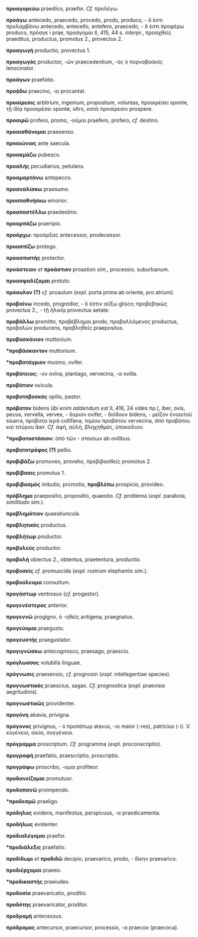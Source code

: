 **προαγορεύω** praedīco, praefor. *Cf.* προλέγω.

**προάγω** antecedo, praecedo, procedo, prodo, produco, - ὅ ἐστι
προλαμβάνω antecedo, antecello, antefero, praecedo, - ὅ ἐστι προφέρω
produco, πρόαγε i prae, προάγομαι II, 415, 44 s. *interpr.*, προαχθείς
praeditus, productus, promotus 2., provectus 2.

**προαγωγή** productio, provectus 1.

**προαγωγός** productor, -ῶν praecedentium, -ὸς ὁ πορνοβοσκός
lenocinator.

**προάγων** praefatio.

**προᾴδω** praecino, -ει procantat.

**προαίρεσις** arbitrium, ingenium, propositum, voluntas, προαιρέσει
sponte, τῇ ἰδίᾳ προαιρέσει sponte, ultro, κατὰ προαίρεσιν prospere.

**προαιρῶ** profero, promo, -οῦμαι praefero, profero, *cf.* destino.

**προαισθάνομαι** praesenso.

**προαιώνιος** ante saecula.

**προακμάζω** pubesco.

**προαλής** pecudiarius, petulans.

**προαμαρτάνω** antepecco.

**προαναλίσκω** praesumo.

**προαποθνήσκω** emorior.

**προαποστέλλω** praedestino.

**προαρπάζω** praeripio.

**προάρχω:** προάρξας antecessor, prodecessor.

**προασπίζω** protego.

**προασπιστής** protector.

**προάστειον** *et* **προάστιον** proastion *sim.*, processio,
suburbanum.

**προασφαλίζομαι** protuto.

**πρόαυλον (?)** *cf.* proaulum (*expl.* porta prima ab oriente, pro
atrium).

**προβαίνω** incedo, progredior, - ὅ ἐστιν αὔξω glisco; προβεβηκώς
provectus 2., - τῇ ἡλικίᾳ provectus aetate.

**προβάλλω** promitto, προβέβλημαι prodo, προβαλλόμενος productus,
προβαλών producens, προβληθείς praepositus.

**προβασκάνιον** muttonium.

**\*προβάσκαντον** muttonium.

**\*προβατάγριον** musmo, ovifer.

**προβάτειος:** -ον ovina, plantago, vervecina, -α ovilla.

**προβάτιον** ovicula.

**προβατοβοσκός** opilio, pastor.

**πρόβατον** bidens (*ibi enim addendum est* II, 416, 24 vides πρ.),
iber, ovis, pecus, vervella, vervex, - ἄγριον ovifer, - διόδουν
bidens, - μεῖζον ἐνιαυτοῦ sisarra, πρόβατα ἱερά collifana, τομίου
προβάτου vervecina, ἀπὸ προβάτου καὶ τιτύρου iber. *Cf.* ἀφή, αὐλή,
βληχηθμός, ὑποκοίλιον.

**\*προβατοστάσιον:** ἀπὸ τῶν - στασίων ab ovilibus.

**προβατοτρόφος (?)** pellio.

**προβιβάζω** promoveo, proveho, προβιβασθείς promotus 2.

**προβίβασις** promotus 1.

**προβιβασμός** imbutio, promotio, **προβλέπω** prospicio, provideo.

**πρόβλημα** praepositio, propositio, quaestio. *Cf.* problema (*expl.*
parabola, similitudo *sim.*).

**προβλημάτιον** quaestiuncula.

**προβλητικός** productus.

**προβλήτωρ** productor.

**προβολεύς** productor.

**προβολή** obiectus 2., obtentus, praetentura, productio.

**προβοσκίς** *cf.* promuscida (*expl.* rostrum elephantis *sim.*).

**προβούλευμα** consultum.

**προγάστωρ** ventrosus (*cf.* progastor).

**προγενέστερος** anterior.

**προγεννῶ** progigno, ὁ -ηθείς antigena, praegnatus.

**προγεύομαι** praegusto.

**προγευστής** praegustator.

**προγιγνώσκω** antecognosco, praesago, praescio.

**πρόγλωσσος** volubilis linguae.

**πρόγνωσις** praesensio, *cf.* prognosin (*expl.* intellegentiae
species).

**προγνωστικός** praescius, sagax. *Cf.* prognostica (*expl.* praevisio
aegritudinis).

**προγνωστικῶς** providenter.

**προγόνη** abavia, privigna.

**πρόγονος** privignus, - ὁ προπάτωρ atavus, -οι maior (-res), patricius
(-i). *V.* εὐγένεια, οἰκία, συγγένεια.

**πρόγραμμα** proscriptum. *Cf.* programma (*expl.* proconscriptio).

**προγραφή** praefatio, praescriptio, proscriptio.

**προγράφω** proscribo, -ομαι profiteor.

**προδανείζομαι** promutuor.

**προδαπανῶ** proimpendo.

**\*προδεσμῶ** praeligo.

**πρόδηλος** evidens, manifestus, perspicuus, -α praedicamenta.

**προδήλως** evidenter.

**προδιαλέγομαι** praefor.

**\*προδιάλεξις** praefatio.

**προδίδωμι** *et* **προδιδῶ** decipio, praevarico, prodo, - δίκην
praevarico.

**προδιέρχομαι** praeeo.

**\*προδικαστής** praeiudex.

**προδοσία** praevaricatio, proditio.

**προδότης** praevaricator, proditor.

**προδρομή** antecessus.

**πρόδρομος** antecursor, praecursor, processio, -α praecox (praecoca).
